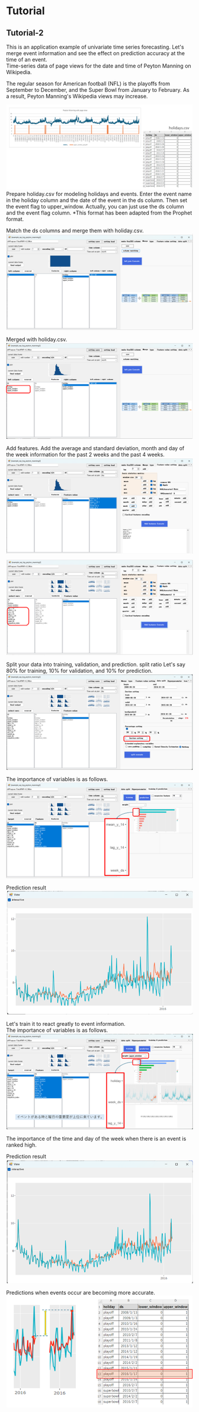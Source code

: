 # Tutorial 


## Tutorial-2
This is an application example of univariate time series forecasting.
Let's merge event information and see the effect on prediction accuracy at the time of an event.  
Time-series data of page views for the date and time of Peyton Manning on Wikipedia.  

The regular season for American football (NFL) is the playoffs from September to December, and the Super Bowl from January to February.
As a result, Peyton Manning's Wikipedia views may increase.  

<img src="./images/tutorial28.png">   
Prepare holiday.csv for modeling holidays and events.
Enter the event name in the holiday column and the date of the event in the ds column.
Then set the event flag to upper_window.
Actually, you can just use the ds column and the event flag column.
*This format has been adapted from the Prophet format.  


Match the ds columns and merge them with holiday.csv.  
<img src="./images/tutorial29.png">   

Merged with holiday.csv. 
<img src="./images/tutorial30.png">   


Add features.
Add the average and standard deviation, month and day of the week information for the past 2 weeks and the past 4 weeks.  
<img src="./images/tutorial31.png">  

<img src="./images/tutorial32.png">  

Split your data into training, validation, and prediction.
split ratio
Let's say 80% for training, 10% for validation, and 10% for prediction.  
<img src="./images/tutorial33.png">  

The importance of variables is as follows.  
<img src="./images/tutorial34.png">  

Prediction result  
<img src="./images/tutorial35.png">  

Let's train it to react greatly to event information.  
The importance of variables is as follows.  
<img src="./images/tutorial36.png">  

The importance of the time and day of the week when there is an event is ranked high.  

Prediction result  
<img src="./images/tutorial37.png">  

Predictions when events occur are becoming more accurate.  
<img src="./images/tutorial38.png">  
